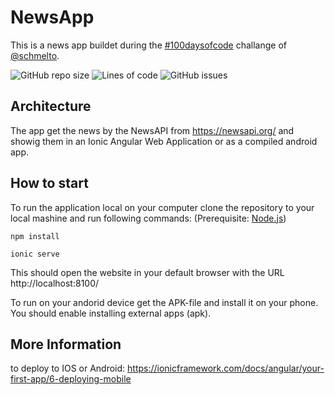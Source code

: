 # NewsApp

This is a news app buildet during the [#100daysofcode](https://github.com/schmelto/100-days-of-code/) challange of [@schmelto](https://github.com/schmelto).

![GitHub repo size](https://img.shields.io/github/repo-size/schmelto/NewsApp?style=for-the-badge)
![Lines of code](https://img.shields.io/tokei/lines/github/schmelto/NewsApp?style=for-the-badge)
![GitHub issues](https://img.shields.io/github/issues/schmelto/NewsApp?style=for-the-badge)

## Architecture

The app get the news by the NewsAPI from https://newsapi.org/ and showig them in an Ionic Angular Web Application or as a compiled android app.

## How to start

To run the application local on your computer clone the repository to your local mashine and run following commands:
(Prerequisite: [Node.js](https://nodejs.org/en/))
```
npm install
```

```
ionic serve
```

This should open the website in your default browser with the URL http://localhost:8100/

To run on your andorid device get the APK-file and install it on your phone. You should enable installing external apps (apk).

## More Information

to deploy to IOS or Android: https://ionicframework.com/docs/angular/your-first-app/6-deploying-mobile
